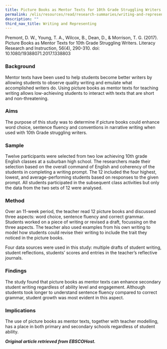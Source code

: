 ```yaml
---
title: Picture Books as Mentor Texts for 10th Grade Struggling Writers
permalink: /elis/resources/read/research-summaries/writing-and-representing/picture-books-as-mentor-texts/
description: ""
third_nav_title: Writing and Representing
---
```

Premont, D. W., Young, T. A., Wilcox, B., Dean, D., & Morrison, T. G. (2017). Picture Books as Mentor Texts for 10th Grade Struggling Writers. Literacy Research and Instruction, 56(4), 290-310. doi: 10.1080/19388071.2017.1338803

### Background

Mentor texts have been used to help students become better writers by allowing students to observe quality writing and emulate what accomplished writers do. Using picture books as mentor texts for teaching writing allows low-achieving students to interact with texts that are short and non-threatening.

### Aims

The purpose of this study was to determine if picture books could enhance word choice, sentence fluency and conventions in narrative writing when used with 10th Grade struggling writers.

### Sample

Twelve participants were selected from two low achieving 10th grade English classes at a suburban high school. The researchers made their selection based on the overall command of English and coherency of the students in completing a writing prompt. The 12 included the four highest, lowest, and average-performing students based on responses to the given prompt. All students participated in the subsequent class activities but only the data from the two sets of 12 were analysed.

### Method

Over an 11-week period, the teacher read 12 picture books and discussed three aspects: word choice, sentence fluency and correct grammar. Students worked on a piece of writing or revised a draft, focussing on the three aspects. The teacher also used examples from his own writing to model how students could revise their writing to include the trait they noticed in the picture books.

Four data sources were used in this study: multiple drafts of student writing, student reflections, students’ scores and entries in the teacher’s reflective journals.

### Findings

The study found that picture books as mentor texts can enhance secondary student writing regardless of ability level and engagement. Although students took longer to understand sentence fluency compared to correct grammar, student growth was most evident in this aspect.

### Implications

The use of picture books as mentor texts, together with teacher modelling, has a place in both primary and secondary schools regardless of student ability.


_**Original article retrieved from EBSCOHost.**_  

